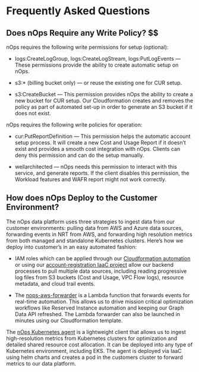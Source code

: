 # Frequently Asked Questions #

## Does nOps Require any Write Policy? $$

nOps requires the following write permissions for setup (optional):

*   logs:CreateLogGroup, logs:CreateLogStream, logs:PutLogEvents — These permissions provide the ability to create automatic setup on nOps.
    
*   s3:\* (billing bucket only) — or reuse the existing one for CUR setup.
    
*   s3:CreateBucket — This permission provides nOps the ability to create a new bucket for CUR setup. Our Cloudformation creates and removes the policy as part of automated set-up in order to generate an S3 bucket if it does not exist.
    

nOps requires the following write policies for operation:

*   cur:PutReportDefinition — This permission helps the automatic account setup process. It will create a new Cost and Usage Report if it doesn’t exist and provides a smooth cost integration with nOps. Clients can deny this permission and can do the setup manually.
    
*   wellarchitected — nOps needs this permission to interact with this service, and generate reports. If the client disables this permission, the Workload features and WAFR report might not work correctly.
    


## How does nOps Deploy to the Customer Environment? ## 


The nOps data platform uses three strategies to ingest data from our customer environments: pulling data from AWS and Azure data sources, forwarding events in NRT from AWS, and forwarding high resolution metrics from both managed and standalone Kubernetes clusters. Here’s how we deploy into customer’s in an easy automated fashion:

*   IAM roles which can be applied through our [Cloudformation automation](https://us-west-2.console.aws.amazon.com/cloudformation/home?region=us-west-2#/stacks/quickcreate?templateURL=https://s3-us-west-2.amazonaws.com/nops-users/nOpsRole.yaml&stackName=Nops-Integration-1fc5&param_NopsAuthURL=https%3A//app.nops.io/c/aws/integration/%3Factive_token%3D1fc52ac0096c20439908a6606a989d9595d7&param_SystemBucketID=adf&param_ExternalID=0eacb750-0f94-11ed-9eee-8169c6f45fe1&param_ActiveToken=1fc5) or using our [account-registration IaaC project](https://github.com/nops-io/nops-cloud-account-registration) allow our backend processes to pull multiple data sources, including reading progressive log files from S3 buckets (Cost and Usage, VPC Flow logs), resource metadata, and cloud trail events.
    
*   The [nops-aws-forwarder](https://github.com/nops-io/nops-aws-forwarder) is a Lambda function that forwards events for real-time automation. This allows us to drive mission critical optimization workflows like Reserved Instance automation and keeping our Graph Data API refreshed. The Lambda forwarder can also be launched in minutes using our Cloudformation template.
    

The [nOps Kubernetes agent](https://github.com/nops-io/nops-k8s-agent) is a lightweight client that allows us to ingest high-resolution metrics from Kubernetes clusters for optimization and detailed shared resource cost allocation. It can be deployed into any type of Kubernetes environment, including EKS. The agent is deployed via IaaC using helm charts and creates a pod in the customers cluster to forward metrics to our data platform.